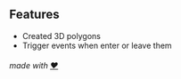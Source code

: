 ## Features
* Created 3D polygons
* Trigger events when enter or leave them

###### made with [❤](https://www.youtube.com/watch?v=XWFttsqzfcg)
